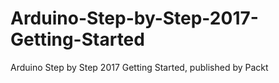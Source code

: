 # Arduino-Step-by-Step-2017-Getting-Started
Arduino Step by Step 2017 Getting Started, published by Packt

